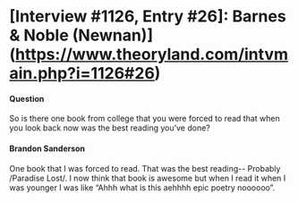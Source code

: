 # [Interview #1126, Entry #26]: Barnes & Noble (Newnan)](https://www.theoryland.com/intvmain.php?i=1126#26)

#### Question

So is there one book from college that you were forced to read that when you look back now was the best reading you’ve done?

#### Brandon Sanderson

One book that I was forced to read. That was the best reading-- Probably /Paradise Lost/. I now think that book is awesome but when I read it when I was younger I was like “Ahhh what is this aehhhh epic poetry noooooo”.

